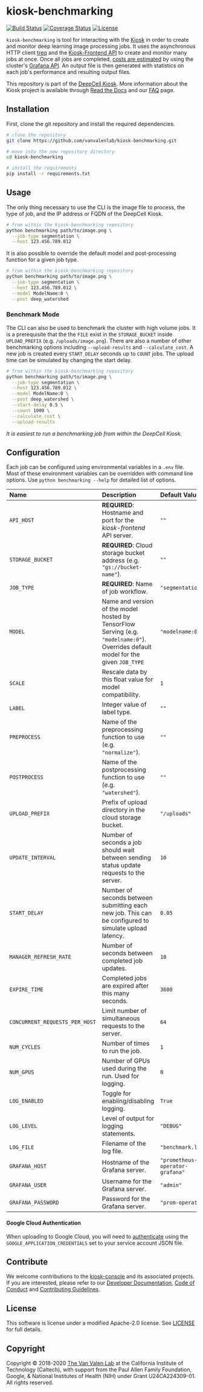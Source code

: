 # kiosk-benchmarking

[![Build Status](https://travis-ci.com/vanvalenlab/kiosk-benchmarking.svg?branch=master)](https://travis-ci.com/vanvalenlab/kiosk-benchmarking)
[![Coverage Status](https://coveralls.io/repos/github/vanvalenlab/kiosk-benchmarking/badge.svg?branch=master)](https://coveralls.io/github/vanvalenlab/kiosk-benchmarking?branch=master)
[![License](https://img.shields.io/badge/License-Apache%202.0-blue.svg)](/LICENSE)

`kiosk-benchmarking` is tool for interacting with the [Kiosk](https://github.com/vanvalenlab/kiosk-console) in order to create and monitor deep learning image processing jobs. It uses the asynchronous HTTP client [treq](https://github.com/twisted/treq) and the [Kiosk-Frontend API](https://github.com/vanvalenlab/kiosk-frontend) to create and monitor many jobs at once. Once all jobs are completed, [costs are estimated](./docs/cost_computation_notes.md) by using the cluster's [Grafana API](https://grafana.com/docs/http_api/). An output file is then generated with statistics on each job's performance and resulting output files.

This repository is part of the [DeepCell Kiosk](https://github.com/vanvalenlab/kiosk-console). More information about the Kiosk project is available through [Read the Docs](https://deepcell-kiosk.readthedocs.io/en/master) and our [FAQ](http://www.deepcell.org/faq) page.

## Installation

First, clone the git repository and install the required dependencies.

```bash
# clone the repository
git clone https://github.com/vanvalenlab/kiosk-benchmarking.git

# move into the new repository directory
cd kiosk-benchmarking

# install the requirements
pip install -r requirements.txt
```

## Usage

The only thing necessary to use the CLI is the image file to process, the type of job, and the IP address or FQDN of the DeepCell Kiosk.

```bash
# from within the kiosk-benchmarking repository
python benchmarking path/to/image.png \
  --job-type segmentation \
  --host 123.456.789.012
```

It is also possible to override the default model and post-processing function for a given job type.

```bash
# from within the kiosk-benchmarking repository
python benchmarking path/to/image.png \
  --job-type segmentation \
  --host 123.456.789.012 \
  --model ModelName:0 \
  --post deep_watershed
```

### Benchmark Mode

The CLI can also be used to benchmark the cluster with high volume jobs.
It is a prerequisite that the the `FILE` exist in the `STORAGE_BUCKET` inside `UPLOAD_PREFIX` (e.g. `/uploads/image.png`).
There are also a number of other benchmarking options including `--upload-results` and `--calculate_cost`.
A new job is created every `START_DELAY` seconds up to `COUNT` jobs.
The upload time can be simulated by changing the start delay.

```bash
# from within the kiosk-benchmarking repository
python benchmarking path/to/image.png \
  --job-type segmentation \
  --host 123.456.789.012 \
  --model ModelName:0 \
  --post deep_watershed \
  --start-delay 0.5 \
  --count 1000 \
  --calculate_cost \
  --upload-results
```

_It is easiest to run a benchmarking job from within the DeepCell Kiosk._

## Configuration

Each job can be configured using environmental variables in a `.env` file. Most of these environment variables can be overridden with command line options. Use `python benchmarking --help` for detailed list of options.

| Name | Description | Default Value |
| :--- | :--- | :--- |
| `API_HOST` | **REQUIRED**: Hostname and port for the *kiosk-frontend* API server. | `""` |
| `STORAGE_BUCKET` | **REQUIRED**: Cloud storage bucket address (e.g. `"gs://bucket-name"`). | `""` |
| `JOB_TYPE` | **REQUIRED**: Name of job workflow. | `"segmentation"` |
| `MODEL` | Name and version of the model hosted by TensorFlow Serving (e.g. `"modelname:0"`). Overrides default model for the given `JOB_TYPE` | `"modelname:0"` |
| `SCALE` | Rescale data by this float value for model compatibility. | `1` |
| `LABEL` | Integer value of label type. | `""` |
| `PREPROCESS` | Name of the preprocessing function to use (e.g. `"normalize"`). | `""` |
| `POSTPROCESS` | Name of the postprocessing function to use (e.g. `"watershed"`). | `""` |
| `UPLOAD_PREFIX` | Prefix of upload directory in the cloud storage bucket. | `"/uploads"` |
| `UPDATE_INTERVAL` | Number of seconds a job should wait between sending status update requests to the server. | `10` |
| `START_DELAY` | Number of seconds between submitting each new job. This can be configured to simulate upload latency. | `0.05` |
| `MANAGER_REFRESH_RATE` | Number of seconds between completed job updates. | `10` |
| `EXPIRE_TIME` | Completed jobs are expired after this many seconds. | `3600` |
| `CONCURRENT_REQUESTS_PER_HOST` | Limit number of simultaneous requests to the server.  | `64` |
| `NUM_CYCLES` | Number of times to run the job. | `1` |
| `NUM_GPUS` | Number of GPUs used during the run. Used for logging. | `0` |
| `LOG_ENABLED` | Toggle for enabling/disabling logging. | `True` |
| `LOG_LEVEL` | Level of output for logging statements. | `"DEBUG"` |
| `LOG_FILE` | Filename of the log file. | `"benchmark.log"` |
| `GRAFANA_HOST` | Hostname of the Grafana server. | `"prometheus-operator-grafana"` |
| `GRAFANA_USER` | Username for the Grafana server. | `"admin"` |
| `GRAFANA_PASSWORD` | Password for the Grafana server. | `"prom-operator"` |


#### Google Cloud Authentication

When uploading to Google Cloud, you will need to [authenticate](https://cloud.google.com/docs/authentication/production) using the `GOOGLE_APPLICATION_CREDENTIALS` set to your service account JSON file.

## Contribute

We welcome contributions to the [kiosk-console](https://github.com/vanvalenlab/kiosk-console) and its associated projects. If you are interested, please refer to our [Developer Documentation](https://deepcell-kiosk.readthedocs.io/en/master/DEVELOPER.html), [Code of Conduct](https://github.com/vanvalenlab/kiosk-console/blob/master/CODE_OF_CONDUCT.md) and [Contributing Guidelines](https://github.com/vanvalenlab/kiosk-console/blob/master/CONTRIBUTING.md).

## License

This software is license under a modified Apache-2.0 license. See [LICENSE](/LICENSE) for full  details.

## Copyright

Copyright © 2018-2020 [The Van Valen Lab](http://www.vanvalen.caltech.edu/) at the California Institute of Technology (Caltech), with support from the Paul Allen Family Foundation, Google, & National Institutes of Health (NIH) under Grant U24CA224309-01.
All rights reserved.
